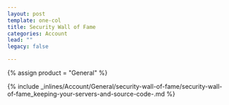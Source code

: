 ```yaml
---
layout: post
template: one-col
title: Security Wall of Fame
categories: Account
lead: ""
legacy: false

---
```

{% assign product = "General" %}

{% include _inlines/Account/General/security-wall-of-fame/security-wall-of-fame_keeping-your-servers-and-source-code-.md %}
